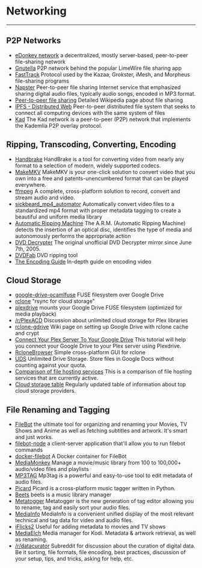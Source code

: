 # Networking

***

## P2P Networks

* [eDonkey network](https://en.wikipedia.org/wiki/EDonkey\_network) a decentralized, mostly server-based, peer-to-peer file-sharing network
* [Gnutella](https://en.wikipedia.org/wiki/Gnutella) P2P network behind the popular LimeWire file sharing app
* [FastTrack](https://en.wikipedia.org/wiki/FastTrack) Protocol used by the Kazaa, Grokster, iMesh, and Morpheus file-sharing programs
* [Napster](https://en.wikipedia.org/wiki/Napster) Peer-to-peer file sharing Internet service that emphasized sharing digital audio files, typically audio songs, encoded in MP3 format.
* [Peer-to-peer file sharing](https://en.wikipedia.org/wiki/Peer-to-peer\_file\_sharing) Detailed Wikipedia page about file sharing
* [IPFS - Distributed Web](https://en.wikipedia.org/wiki/InterPlanetary\_File\_System) Peer-to-peer distributed file system that seeks to connect all computing devices with the same system of files
* [Kad](https://en.wikipedia.org/wiki/Kad\_network) The Kad network is a peer-to-peer (P2P) network that implements the Kademlia P2P overlay protocol.

## Ripping, Transcoding, Converting, Encoding

* [Handbrake](https://handbrake.fr/)  HandBrake is a tool for converting video from nearly any format to a selection of modern, widely supported codecs.
* [MakeMKV](http://www.makemkv.com/) MakeMKV is your one-click solution to convert video that you own into a free and patents-unencumbered format that can be played everywhere.
* [ffmpeg](https://ffmpeg.org/) A complete, cross-platform solution to record, convert and stream audio and video.
* [sickbeard\_mp4\_automator](https://github.com/mdhiggins/sickbeard\_mp4\_automator) Automatically convert video files to a standardized mp4 format with proper metadata tagging to create a beautiful and uniform media library
* [Automatic Ripping Machine](https://b3n.org/automatic-ripping-machine/) The A.R.M. (Automatic Ripping Machine) detects the insertion of an optical disc, identifies the type of media and autonomously performs the appropriate action
* [DVD Decrypter](http://dvddecrypter.org.uk/) The original unofficial DVD Decrypter mirror since June 7th, 2005.
* [DVDFab](https://www.dvdfab.cn/) DVD ripping tool
* [The Encoding Guide](https://encoding-guide.neocities.org/)  In-depth guide on encoding video

## Cloud Storage

* [google-drive-ocamlfuse](https://github.com/astrada/google-drive-ocamlfuse) FUSE filesystem over Google Drive
* [rclone](https://rclone.org/)  "rsync for cloud storage"
* [plexdrive](https://github.com/dweidenfeld/plexdrive) mounts your Google Drive FUSE filesystem (optimized for media playback)
* [/r/PlexACD](https://www.reddit.com/r/PlexACD/) Discussion about unlimited cloud storage for Plex libraries
* [rclone-gdrive](https://bytesized-hosting.com/pages/rclone-gdrive) Wiki page on setting up Google Drive with rclone cache and crypt
* [Connect Your Plex Server To Your Google Drive](https://bytesized-hosting.com/pages/plexdrive) This tutorial will help you connect your Google Drive to your Plex server using Plexdrive.
* [RcloneBrowser](https://martins.ninja/RcloneBrowser/) Simple cross-platform GUI for rclone
* [UDS](https://github.com/stewartmcgown/uds) Unlimited Drive Storage. Store files in Google Docs without counting against your quota.
* [Comparison of file hosting services](https://en.wikipedia.org/wiki/Comparison\_of\_file\_hosting\_services) This is a comparison of file hosting services that are currently active.
* [Cloud storage table](https://nafanz.github.io/cloudstorage.html) Regularly updated table of information about top cloud storage providers.

## File Renaming and Tagging

* [FileBot](https://www.filebot.net/)  the ultimate tool for organizing and renaming your Movies, TV Shows and Anime as well as fetching subtitles and artwork. It's smart and just works.
* [filebot-node](https://github.com/filebot/filebot-node) a client-server application that'll allow you to run filebot commands
* [docker-filebot](https://github.com/coppit/docker-filebot) A Docker container for FileBot
* [MediaMonkey](https://www.mediamonkey.com/) Manage a movie/music library from 100 to 100,000+ audio/video files and playlists
* [MP3TAG](https://www.mp3tag.de/en/) Mp3tag is a powerful and easy-to-use tool to edit metadata of audio files.
* [Picard](https://picard.musicbrainz.org/) Picard is a cross-platform music tagger written in Python.
* [Beets](https://github.com/beetbox/beets) beets is a music library manager
* [Metatogger](https://www.luminescence-software.org/en/metatogger.html) Metatogger is the new generation of tag editor allowing you to rename, tag and easily sort your audio files.
* [MediaInfo](https://mediaarea.net/en/MediaInfo) MediaInfo is a convenient unified display of the most relevant technical and tag data for video and audio files.
* [iFlicks2](https://iflicksapp.com/) Useful for adding metadata to movies and TV shows
* [MediaElch](https://www.kvibes.de/mediaelch/) Media manager for Kodi. Metadata & artwork retrieval, as well as renaming.
* [/r/datacurator](https://www.reddit.com/r/datacurator/) Subreddit for discussion about the curation of digital data. Be it sorting, file formats, file encoding, best practices, discussion of your setup, tips, and tricks, asking for help, etc.
